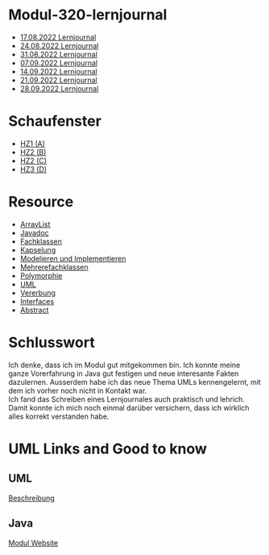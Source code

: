 # Modul-320-lernjournal

- [17.08.2022 Lernjournal](./src/17.08.2022/lernjournal.md)
- [24.08.2022 Lernjournal](./src/24.08.2022/lernjournal.md)
- [31.08.2022 Lernjournal](./src/31.08.2022/lernjournal.md)
- [07.09.2022 Lernjournal](./src/07.09.2022/lernjournal.md)
- [14.09.2022 Lernjournal](./src/14.09.2022/lernjournal.md)
- [21.09.2022 Lernjournal](./src/21.09.2022/lernjournal.md)
- [28.09.2022 Lernjournal](./src/28.09.2022/lernjournal.md)

# Schaufenster 
- [HZ1 (A)](./src/schaufenster/HZ1.md)
- [HZ2 (B)](./src/schaufenster/HZ2.md)
- [HZ2 (C)](./src/schaufenster/HZ3.md)
- [HZ3 (D)](./src/schaufenster/HZ4.md)
 
# Resource 
- [ArrayList](./src/resources/arraylist/)
- [Javadoc](./src/resources/javadoc/)
- [Fachklassen](./src/resources/fachklassen/)
- [Kapselung](./src/resources/kapselung/)
- [Modelieren und Implementieren](./src/resources/mandi/)
- [Mehrerefachklassen](./src/resources/mehrereFachklassen/)
- [Polymorphie](./src/resources/polymorphie/)
- [UML](./src/resources/uml/)
- [Vererbung](./src/resources/vererbung/)
- [Interfaces](./src/resources/interfaces/)
- [Abstract](./src/resources/abstract/)

# Schlusswort
Ich denke, dass ich im Modul gut mitgekommen bin. Ich konnte meine ganze Vorerfahrung in Java gut festigen und neue interesante Fakten dazulernen. Ausserdem habe ich das neue Thema UMLs kennengelernt, mit dem ich vorher noch nicht in Kontakt war. 
<br/>
Ich fand das Schreiben eines Lernjournales auch praktisch und lehrich. Damit konnte ich mich noch einmal darüber versichern, dass ich wirklich alles korrekt verstanden habe.

# UML Links and Good to know
## UML
[Beschreibung](https://www.visual-paradigm.com/guide/uml-unified-modeling-language/uml-class-diagram-tutorial/)
## Java
[Modul Website](https://sites.google.com/bbzbl-it.ch/modul320hs2022q1)